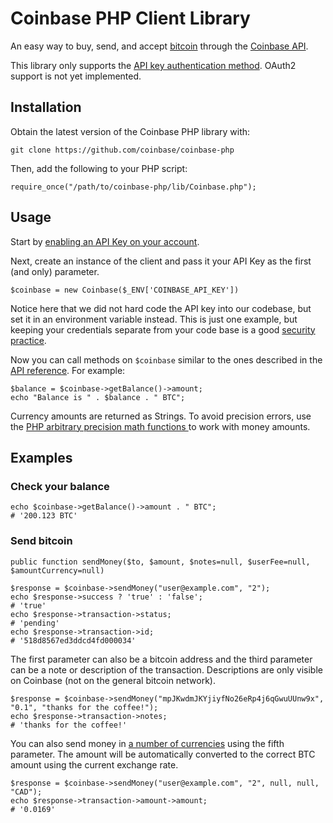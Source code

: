 # Coinbase PHP Client Library

An easy way to buy, send, and accept [bitcoin](http://en.wikipedia.org/wiki/Bitcoin) through the [Coinbase API](https://coinbase.com/docs/api/overview).

This library only supports the [API key authentication method](https://coinbase.com/docs/api/overview). OAuth2 support is not yet implemented.

## Installation

Obtain the latest version of the Coinbase PHP library with:

    git clone https://github.com/coinbase/coinbase-php

Then, add the following to your PHP script:

    require_once("/path/to/coinbase-php/lib/Coinbase.php");

## Usage

Start by [enabling an API Key on your account](https://coinbase.com/account/integrations).

Next, create an instance of the client and pass it your API Key as the first (and only) parameter.

```
$coinbase = new Coinbase($_ENV['COINBASE_API_KEY'])
```

Notice here that we did not hard code the API key into our codebase, but set it in an environment variable instead.  This is just one example, but keeping your credentials separate from your code base is a good [security practice](https://coinbase.com/docs/api/overview#security).

Now you can call methods on `$coinbase` similar to the ones described in the [API reference](https://coinbase.com/api/doc).  For example:

```
$balance = $coinbase->getBalance()->amount;
echo "Balance is " . $balance . " BTC";
```
  
Currency amounts are returned as Strings. To avoid precision errors, use the [PHP arbitrary precision math functions ](http://www.php.net/manual/en/ref.bc.php) to work with money amounts.

## Examples

### Check your balance

```
echo $coinbase->getBalance()->amount . " BTC";
# '200.123 BTC'
```

### Send bitcoin

`public function sendMoney($to, $amount, $notes=null, $userFee=null, $amountCurrency=null)`

```
$response = $coinbase->sendMoney("user@example.com", "2");
echo $response->success ? 'true' : 'false';
# 'true'
echo $response->transaction->status;
# 'pending'
echo $response->transaction->id;
# '518d8567ed3ddcd4fd000034'
```

The first parameter can also be a bitcoin address and the third parameter can be a note or description of the transaction.  Descriptions are only visible on Coinbase (not on the general bitcoin network).

```
$response = $coinbase->sendMoney("mpJKwdmJKYjiyfNo26eRp4j6qGwuUUnw9x", "0.1", "thanks for the coffee!");
echo $response->transaction->notes;
# 'thanks for the coffee!'
```

You can also send money in [a number of currencies](https://github.com/coinbase/coinbase-ruby/blob/master/supported_currencies.json) using the fifth parameter.  The amount will be automatically converted to the correct BTC amount using the current exchange rate.

```
$response = $coinbase->sendMoney("user@example.com", "2", null, null, "CAD");
echo $response->transaction->amount->amount;
# '0.0169'
```